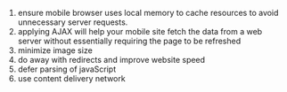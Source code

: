 1. ensure mobile browser uses local memory to cache resources to avoid unnecessary server requests. 
2. applying AJAX will help your mobile site fetch the data from a web server without essentially requiring the page to be refreshed
3. minimize image size
4. do away with redirects and improve website speed
5. defer parsing of javaScript
6. use content delivery network
